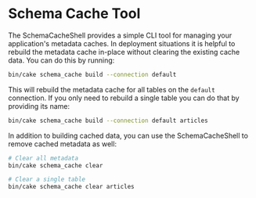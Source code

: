 # Schema Cache Tool

The SchemaCacheShell provides a simple CLI tool for managing your application's
metadata caches. In deployment situations it is helpful to rebuild the metadata
cache in-place without clearing the existing cache data. You can do this by
running:

```bash
bin/cake schema_cache build --connection default

```

This will rebuild the metadata cache for all tables on the `default`
connection. If you only need to rebuild a single table you can do that by
providing its name:

```bash
bin/cake schema_cache build --connection default articles

```

In addition to building cached data, you can use the SchemaCacheShell to remove
cached metadata as well:

```bash
# Clear all metadata
bin/cake schema_cache clear

# Clear a single table
bin/cake schema_cache clear articles

```